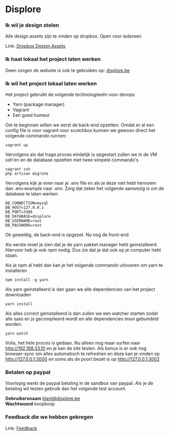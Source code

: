 # Displore

### Ik wil je design stelen

Alle design assets zijn te vinden op dropbox. Open voor iedereen

Link:  [Dropbox Design Assets](https://www.dropbox.com/sh/rq4sdeeuwye5gbu/AAAySvRihZ9Rpyr3nef4_qPba?dl=0)

### Ik **haat** lokaal het project laten werken

Geen zorgen de website is ook te gebruiken op: [displore.be](http://displore.be)

### Ik wil het project lokaal laten werken

Het project gebruikt de volgende technologieeën voor devops

* Yarn (package manager)
* Vagrant
* Een goed humeur

Om te beginnen willen we eerst de back-end opzetten. Omdat er al een config file is voor vagrant voor scotchbox kunnen we gewoon direct het volgende commando runnen:

```
vagrant up
```

Vervolgens als dat trage proces eindelijk is opgestart zullen we in de VM ssh'en en de database opzetten met twee simpele commando's

```
vagrant ssh
php artisan migrate
```

Vervolgens kijk je even naar je .env file en als je deze niet hebt hernoem dan .env.example naar .env. Zorg dat zeker het volgende aanwezig is om de database te laten werken

```
DB_CONNECTION=mysql
DB_HOST=127.0.0.1
DB_PORT=3306
DB_DATABASE=displore	
DB_USERNAME=root
DB_PASSWORD=root
```

Ok geweldig, de back-end is opgezet. Nu nog de front-end

Als eerste moet je zien dat je de yarn pakket manager hebt geinstalleerd. Hiervoor heb je ook npm nodig. Dus zie dat je dat ook op je computer hebt staan.

Als je npm al hebt dan kan je het volgende commando uitvoeren om yarn te installeren

```
npm install -g yarn
```

Als yarn geinstalleerd is dan gaan we alle dependencies van het project downloaden

```
yarn install
```

Als alles correct geinstalleerd is dan zullen we een watcher starten zodat alle sass en js gecompileerd wordt en alle dependencies mooi gebundeld worden. 

```
yarn watch
```

Voila, het hele proces is gedaan. Nu alleen nog maar surfen naar http://192.168.33.10 en je kan de site testen. Als bonus is er ook nog browser-sync om alles automatisch te refreshen en deze kan je vinden op http://127.0.0.1:3000 en soms als de poort bezet is op http://127.0.0.1:3002 

### Betalen op paypal

Voorlopig werkt de paypal betaling in de sandbox van paypal. Als je de betaling wil testen gebruik dan het volgende test account.

**Gebruikersnaam** klant@displore.be  
**Wachtwoord** koopkoop

### Feedback die we hebben gekregen

Link:  [Feedback](https://github.com/enzotrompeneers/displore/blob/master/feedback.docx)
